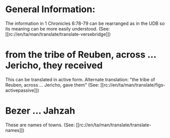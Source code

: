 # General Information:

The information in 1 Chronicles 6:78-79 can be rearranged as in the UDB so its meaning can be more easily understood. (See: [[rc://en/ta/man/translate/translate-versebridge]])

# from the tribe of Reuben, across ... Jericho, they received

This can be translated in active form. Alternate translation: "the tribe of Reuben, across ... Jericho, gave them" (See: [[rc://en/ta/man/translate/figs-activepassive]])

# Bezer ... Jahzah

These are names of towns. (See: [[rc://en/ta/man/translate/translate-names]])


